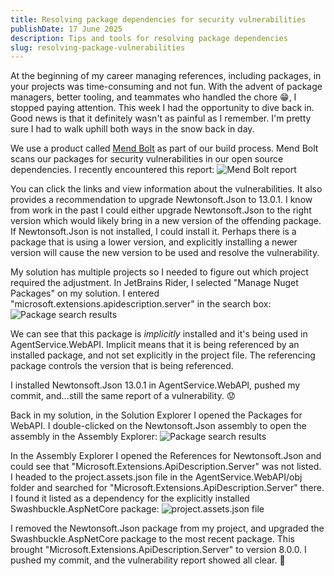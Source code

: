 ```yaml
---
title: Resolving package dependencies for security vulnerabilities
publishDate: 17 June 2025
description: Tips and tools for resolving package dependencies
slug: resolving-package-vulnerabilities
---
```


At the beginning of my career managing references, including packages, in your projects was time-consuming and not fun. With the advent of package managers, better tooling, and teammates who handled the chore 😁, I stopped paying attention. This week I had the opportunity to dive back in. Good news is that it definitely wasn't as painful as I remember. I'm pretty sure I had to walk uphill both ways in the snow back in  day. 

We use a product called [Mend Bolt](https://www.mend.io/free-developer-tools/bolt/) as part of our build process. Mend Bolt scans our packages for security vulnerabilities in our open source dependencies.  I recently encountered this report:
![Mend Bolt report](/assets/blog/packages/mendbolt_report.jpg)

You can click the links and view information about the vulnerabilities. It also provides a recommendation to upgrade Newtonsoft.Json to 13.0.1. I know from work in the past I could either upgrade Newtonsoft.Json to the right version which would likely bring in a new version of the offending package. If Newtonsoft.Json is not installed, I could install it. Perhaps there is a package that is using a lower version, and explicitly installing a newer version will cause the new version to be used and resolve the vulnerability. 

My solution has multiple projects so I needed to figure out which project required the adjustment. In JetBrains Rider, I selected "Manage Nuget Packages" on my solution. I entered "microsoft.extensions.apidescription.server" in the search box:
![Package search results](/assets/blog/packages/package_search.jpg)

We can see that this package is _implicitly_ installed and it's being used in AgentService.WebAPI. Implicit means that it is being referenced by an installed package, and not set explicitly in the project file. The referencing package controls the version that is being referenced.

I installed Newtonsoft.Json 13.0.1 in AgentService.WebAPI, pushed my commit, and...still the same report of a vulnerability. 😟

Back in my solution, in the Solution Explorer I opened the Packages for WebAPI. I double-clicked on the Newtonsoft.Json assembly to open the assembly in the Assembly Explorer:
![Package search results](/assets/blog/packages/package_reference.jpg)

In the Assembly Explorer I opened the References for Newtonsoft.Json and could see that "Microsoft.Extensions.ApiDescription.Server" was not listed. I headed to the project.assets.json file in the AgentService.WebAPI/obj folder and searched for "Microsoft.Extensions.ApiDescription.Server" there. I found it listed as a dependency for the explicitly installed Swashbuckle.AspNetCore package:
![project.assets.json file](/assets/blog/packages/project_assets.jpg)

I removed the Newtonsoft.Json package from my project, and upgraded the Swashbuckle.AspNetCore package to the most recent package. This brought "Microsoft.Extensions.ApiDescription.Server" to version 8.0.0. I pushed my commit, and the vulnerability report showed all clear. 🎉
